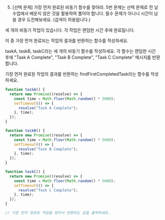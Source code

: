 5. [선택 문제] 가장 먼저 완료된 비동기 함수를 찾아라.
   5번 문제는 선택 문제로 전 날 수업에서 배운지 않은 것을 활용하여 풀어야 합니다. 필수 문제가 아니니 시간이 남을 경우 도전해보세요. (검색이 허용됩니다.)

세 개의 비동기 작업이 있습니다. 각 작업은 랜덤한 시간 후에 완료됩니다.

이 중 가장 먼저 완료되는 작업의 결과를 반환하는 함수를 작성하세요.

taskA, taskB, taskC라는 세 개의 비동기 함수를 작성하세요. 각 함수는 랜덤한 시간 후에 "Task A Complete", "Task B Complete", "Task C Complete" 메시지를 반환합니다.

가장 먼저 완료된 작업의 결과를 반환하는 findFirstCompletedTask라는 함수를 작성하세요.

```js
function taskA() {
  return new Promise((resolve) => {
    const time = Math.floor(Math.random() * 5000);
    setTimeout(() => {
      resolve("Task A Complete");
    }, time);
  });
}

function taskB() {
  return new Promise((resolve) => {
    const time = Math.floor(Math.random() * 5000);
    setTimeout(() => {
      resolve("Task B Complete");
    }, time);
  });
}

function taskC() {
  return new Promise((resolve) => {
    const time = Math.floor(Math.random() * 5000);
    setTimeout(() => {
      resolve("Task C Complete");
    }, time);
  });
}

// 가장 먼저 완료된 작업을 찾아서 반환되는 값을 출력하세요.
```

